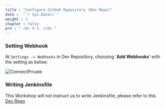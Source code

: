 ```yaml
---
title : "Configure GitHub Repository (Dev Repo)"
date :  "`r Sys.Date()`" 
weight : 3 
chapter : false
pre : " <b> 4.3. </b> "
---
```


### Setting Webhook

At `Settings -> Webhooks` in Dev Repository, choosing '**Add Webhooks**’ with the setting as below:

![ConnectPrivate](/FCJ2024-Workshop2/images/4-cicd/4.3-dev-repo/webhooks.png)

### Writing Jenkinsfile

This Workshop will not instruct us to write Jenkinsfile, please refer to this [Dev Repo](https://github.com/heyyytamvo/FCJ2024-WS2-DevRepo)